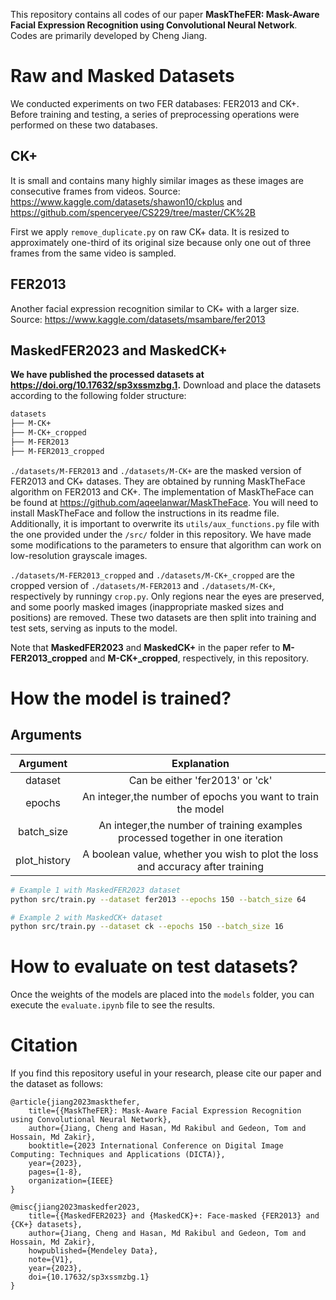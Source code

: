 This repository contains all codes of our paper **MaskTheFER: Mask-Aware Facial Expression Recognition using Convolutional Neural Network**. Codes are primarily developed by Cheng Jiang.

# Raw and Masked Datasets
We conducted experiments on two FER databases: FER2013 and CK+. Before training and testing, a series of preprocessing operations were performed on these two databases.

## CK+
It is small and contains many highly similar images as these images are consecutive frames from videos. Source: https://www.kaggle.com/datasets/shawon10/ckplus and https://github.com/spenceryee/CS229/tree/master/CK%2B

First we apply `remove_duplicate.py` on raw CK+ data. It is resized to approximately one-third of its original size because only one out of three frames from the same video is sampled.

## FER2013
Another facial expression recognition similar to CK+ with a larger size. Source: https://www.kaggle.com/datasets/msambare/fer2013

## MaskedFER2023 and MaskedCK+
**We have published the processed datasets at https://doi.org/10.17632/sp3xssmzbg.1.** Download and place the datasets according to the following folder structure:
```bash
datasets
├── M-CK+
├── M-CK+_cropped
├── M-FER2013
├── M-FER2013_cropped
```
`./datasets/M-FER2013` and `./datasets/M-CK+` are the masked version of FER2013 and CK+ datases. They are obtained by running MaskTheFace algorithm on FER2013 and CK+. The implementation of MaskTheFace can be found at https://github.com/aqeelanwar/MaskTheFace. You will need to install MaskTheFace and follow the instructions in its readme file. Additionally, it is important to overwrite its `utils/aux_functions.py` file with the one provided under the `/src/` folder in this repository. We have made some modifications to the parameters to ensure that algorithm can work on low-resolution grayscale images.

`./datasets/M-FER2013_cropped` and `./datasets/M-CK+_cropped` are the cropped version of `./datasets/M-FER2013` and `./datasets/M-CK+`, respectively by runningy `crop.py`. Only regions near the eyes are preserved, and some poorly masked images (inappropriate masked sizes and positions) are removed. These two datasets are then split into training and test sets, serving as inputs to the model.

Note that **MaskedFER2023** and **MaskedCK+** in the paper refer to **M-FER2013_cropped** and **M-CK+_cropped**, respectively, in this repository.

# How the model is trained?

## Arguments
|   Argument   |                                                                  Explanation                                                                  |
|:------------:|:---------------------------------------------------------------------------------------------------------------------------------------------:|
|   dataset    |                                                        Can be either 'fer2013' or 'ck'                                                        |
|    epochs    |                                          An integer,the number of epochs you want to train the model                                          |
|  batch_size  |                                An integer,the number of training examples processed together in one iteration                                 |
| plot_history |                                A boolean value, whether you wish to plot the loss and accuracy after training                                 |


```bash
# Example 1 with MaskedFER2023 dataset
python src/train.py --dataset fer2013 --epochs 150 --batch_size 64

# Example 2 with MaskedCK+ dataset
python src/train.py --dataset ck --epochs 150 --batch_size 16
```    

# How to evaluate on test datasets?
Once the weights of the models are placed into the `models` folder, you can execute the `evaluate.ipynb` file to see the results.

# Citation
If you find this repository useful in your research, please cite our paper and the dataset as follows:
```
@article{jiang2023maskthefer,
    title={{MaskTheFER}: Mask-Aware Facial Expression Recognition using Convolutional Neural Network},
    author={Jiang, Cheng and Hasan, Md Rakibul and Gedeon, Tom and Hossain, Md Zakir},
    booktitle={2023 International Conference on Digital Image Computing: Techniques and Applications (DICTA)},
    year={2023},
    pages={1-8},
    organization={IEEE}
}
```
```
@misc{jiang2023maskedfer2023,
    title={{MaskedFER2023} and {MaskedCK}+: Face-masked {FER2013} and {CK+} datasets},
    author={Jiang, Cheng and Hasan, Md Rakibul and Gedeon, Tom and Hossain, Md Zakir},
    howpublished={Mendeley Data},
    note={V1},
    year={2023},
    doi={10.17632/sp3xssmzbg.1}
}
```